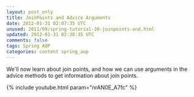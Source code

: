 ```yaml
---           
layout: post_only
title: JoinPoints and Advice Arguments
date: 2012-01-31 02:07:35 UTC
unused: 2011/09/spring-tutorial-30-joinpoints-and.html
updated: 2012-01-31 02:38:35 UTC
comments: false
tags: Spring AOP
categories: content spring_aop
---
```


We'll now learn about join points, and how we can use arguments in the advice methods to get information about join points.

{% include youtube.html param="nrAN0E_A7fc" %}